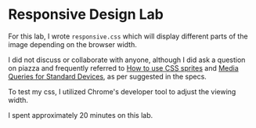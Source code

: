 # Responsive Design Lab
For this lab, I wrote `responsive.css` which will display different parts of the image depending on the browser width. 

I did not discuss or collaborate with anyone, although I did ask a question on piazza and frequently referred to [How to use CSS sprites](https://css-tricks.com/snippets/css/media-queries-for-standard-devices/) and [Media Queries for Standard Devices](https://css-tricks.com/snippets/css/media-queries-for-standard-devices/), as per suggested in the specs. 

To test my css, I utilized Chrome's developer tool to adjust the viewing width. 

I spent approximately 20 minutes on this lab.